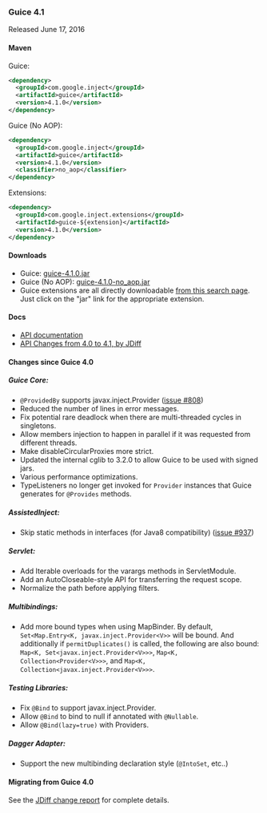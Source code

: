 ### Guice 4.1

Released June 17, 2016

#### Maven

Guice:

```xml
<dependency>
  <groupId>com.google.inject</groupId>
  <artifactId>guice</artifactId>
  <version>4.1.0</version>
</dependency>
```

Guice (No AOP):

```xml
<dependency>
  <groupId>com.google.inject</groupId>
  <artifactId>guice</artifactId>
  <version>4.1.0</version>
  <classifier>no_aop</classifier>
</dependency>
```

Extensions:

```xml
<dependency>
  <groupId>com.google.inject.extensions</groupId>
  <artifactId>guice-${extension}</artifactId>
  <version>4.1.0</version>
</dependency>
```

#### Downloads

 * Guice: [guice-4.1.0.jar](http://search.maven.org/remotecontent?filepath=com/google/inject/guice/4.1.0/guice-4.1.0.jar)
 * Guice (No AOP): [guice-4.1.0-no_aop.jar](http://search.maven.org/remotecontent?filepath=com/google/inject/guice/4.1.0/guice-4.1.0-no_aop.jar)
 * Guice extensions are all directly downloadable [from this search page](http://search.maven.org/#search%7Cga%7C1%7Cg%3A%22com.google.inject.extensions%22%20AND%20v%3A%224.1.0%22).  Just click on the "jar" link for the appropriate extension.

#### Docs

  * [API documentation](https://google.github.io/guice/api-docs/4.1/javadoc/index.html)
  * [API Changes from 4.0 to 4.1, by JDiff](http://google.github.io/guice/api-docs/4.1/api-diffs/changes.html)

#### Changes since Guice 4.0
##### Guice Core:
  * `@ProvidedBy` supports javax.inject.Provider ([issue #808](https://github.com/google/guice/issues/808))
  * Reduced the number of lines in error messages.
  * Fix potential rare deadlock when there are multi-threaded cycles in singletons.
  * Allow members injection to happen in parallel if it was requested from different threads.
  * Make disableCircularProxies more strict.
  * Updated the internal cglib to 3.2.0 to allow Guice to be used with signed jars.
  * Various performance optimizations.
  * TypeListeners no longer get invoked for `Provider` instances that Guice generates for `@Provides` methods.

##### AssistedInject:
  * Skip static methods in interfaces (for Java8 compatibility) ([issue #937](https://github.com/google/guice/issues/937))

##### Servlet:
  * Add Iterable overloads for the varargs methods in ServletModule.
  * Add an AutoCloseable-style API for transferring the request scope.
  * Normalize the path before applying filters.

##### Multibindings:
  * Add more bound types when using MapBinder.  By default, `Set<Map.Entry<K, javax.inject.Provider<V>>` will be bound.  And additionally if `permitDuplicates()` is called, the following are also bound: `Map<K, Set<javax.inject.Provider<V>>>`, `Map<K, Collection<Provider<V>>>`, and `Map<K, Collection<javax.inject.Provider<V>>>`.

##### Testing Libraries:
  * Fix `@Bind` to support javax.inject.Provider.
  * Allow `@Bind` to bind to null if annotated with `@Nullable`.
  * Allow `@Bind(lazy=true)` with Providers.

##### Dagger Adapter:
  * Support the new multibinding declaration style (`@IntoSet`, etc..)


#### Migrating from Guice 4.0
See the [JDiff change report](http://google.github.io/guice/api-docs/4.1/api-diffs/changes.html) for complete details.
